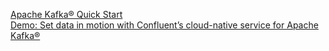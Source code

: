 [Apache Kafka® Quick Start](https://developer.confluent.io/quickstart/kafka-on-confluent-cloud/)  
[Demo: Set data in motion with Confluent’s cloud-native service for Apache Kafka®](https://www.confluent.io/online-talks/confluent-cloud-demo/?session_ref=direct)
